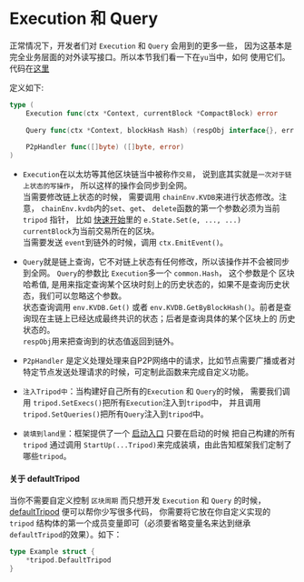 # Execution 和 Query  
正常情况下，开发者们对 `Execution` 和 `Query` 会用到的更多一些， 因为这基本是完全业务层面的对外读写接口。所以本节我们看一下在`yu`当中，如何
使用它们。代码在[这里](https://github.com/yu-org/yu/blob/master/core/tripod/dev/funcs.go)   

定义如下:
```go
type (
	Execution func(ctx *Context, currentBlock *CompactBlock) error
	
	Query func(ctx *Context, blockHash Hash) (respObj interface{}, err error)
	
	P2pHandler func([]byte) ([]byte, error)
)
```  
- `Execution`在以太坊等其他区块链当中被称作`交易`， 说到底其实就是`一次对于链上状态的写操作`， 所以这样的操作会同步到全网。  
当需要修改链上状态的时候， 需要调用 `chainEnv.KVDB`来进行状态修改。注意， `chainEnv.kvdb`内的`set`、`get`、 `delete`函数的第一个参数必须为当前 `tripod`
指针， 比如 [快速开始](2.快速开始.md)里的 `e.State.Set(e, ..., ...)`   
`currentBlock`为当前交易所在的区块。   
当需要发送 `event`到链外的时候，调用 `ctx.EmitEvent()`。  

- `Query`就是链上查询，它不对链上状态有任何修改，所以该操作并不会被同步到全网。 `Query`的参数比 `Execution`多一个 `common.Hash`， 这个参数是个 
区块哈希值, 是用来指定查询某个区块时刻上的历史状态的，如果不是查询历史状态，我们可以忽略这个参数。  
状态查询调用 `env.KVDB.Get()` 或者 `env.KVDB.GetByBlockHash()`。前者是查询现在主链上已经达成最终共识的状态；后者是查询具体的某个区块上的
历史状态的。  
`respObj`用来把查询到的状态值返回到链外。  
- `P2pHandler` 是定义处理处理来自P2P网络中的请求，比如节点需要广播或者对特定节点发送处理请求的时候，可定制此函数来完成自定义功能。

  
- `注入Tripod中`：当构建好自己所有的`Execution` 和 `Query`的时候， 需要我们调用 `tripod.SetExecs()`把所有`Execution`注入到`tripod`中，
并且调用`tripod.SetQueries()`把所有`Query`注入到`tripod`中。  

- `装填到land里`：框架提供了一个 [启动入口](https://github.com/yu-org/yu/blob/master/startup/startup.go#L31) 只要在启动的时候
把自己构建的所有 `tripod` 通过调用 `StartUp(...Tripod)`来完成装填，由此告知框架我们定制了哪些`tripod`。

#### 关于 defaultTripod  
当你不需要自定义控制 `区块周期`  而只想开发 `Execution` 和 `Query` 的时候， [defaultTripod](https://github.com/yu-org/yu/blob/master/tripod/default_tripod.go)
便可以帮你少写很多代码， 你需要将它放在你自定义实现的 `tripod` 结构体的第一个成员变量即可（必须要省略变量名来达到继承 `defaultTripod`的效果）。如下：   
```go
type Example struct {
	*tripod.DefaultTripod
}
```

